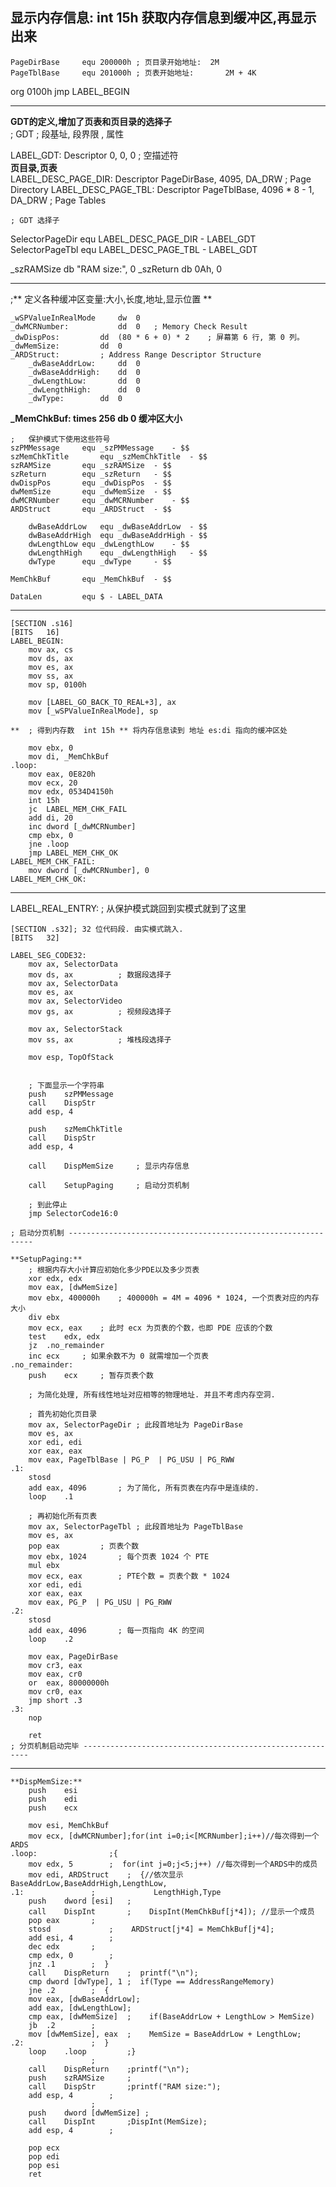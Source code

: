 ## 显示内存信息: int 15h 获取内存信息到缓冲区,再显示出来

    PageDirBase		equ	200000h	; 页目录开始地址:	2M
    PageTblBase		equ	201000h	; 页表开始地址:		2M + 4K

org	0100h
	jmp	LABEL_BEGIN

-----------------------------------
**GDT的定义,增加了页表和页目录的选择子**  
; GDT
;                                         段基址,       段界限     , 属性

LABEL_GDT:		Descriptor	       0,                 0, 0			; 空描述符   
**页目录,页表**   
LABEL_DESC_PAGE_DIR:	Descriptor   PageDirBase,              4095, DA_DRW		; Page Directory
LABEL_DESC_PAGE_TBL:	Descriptor   PageTblBase,      4096 * 8 - 1, DA_DRW		; Page Tables


    ; GDT 选择子   
SelectorPageDir		equ	LABEL_DESC_PAGE_DIR	- LABEL_GDT   
SelectorPageTbl		equ	LABEL_DESC_PAGE_TBL	- LABEL_GDT   


_szRAMSize			db	"RAM size:", 0
_szReturn			db	0Ah, 0

---------------------------------

;** 定义各种缓冲区变量:大小,长度,地址,显示位置 **
```
_wSPValueInRealMode		dw	0
_dwMCRNumber:			dd	0	; Memory Check Result
_dwDispPos:			dd	(80 * 6 + 0) * 2	; 屏幕第 6 行, 第 0 列。
_dwMemSize:			dd	0
_ARDStruct:			; Address Range Descriptor Structure
	_dwBaseAddrLow:		dd	0
	_dwBaseAddrHigh:	dd	0
	_dwLengthLow:		dd	0
	_dwLengthHigh:		dd	0
	_dwType:		dd	0
```
   **_MemChkBuf:	times	256	db	0       缓冲区大小**

```
;   保护模式下使用这些符号
szPMMessage		equ	_szPMMessage	- $$
szMemChkTitle		equ	_szMemChkTitle	- $$
szRAMSize		equ	_szRAMSize	- $$
szReturn		equ	_szReturn	- $$
dwDispPos		equ	_dwDispPos	- $$
dwMemSize		equ	_dwMemSize	- $$
dwMCRNumber		equ	_dwMCRNumber	- $$
ARDStruct		equ	_ARDStruct	- $$

	dwBaseAddrLow	equ	_dwBaseAddrLow	- $$
	dwBaseAddrHigh	equ	_dwBaseAddrHigh	- $$
	dwLengthLow	equ	_dwLengthLow	- $$
	dwLengthHigh	equ	_dwLengthHigh	- $$
	dwType		equ	_dwType		- $$
	
MemChkBuf		equ	_MemChkBuf	- $$

DataLen			equ	$ - LABEL_DATA
```

--------------------------------
```
[SECTION .s16]
[BITS	16]
LABEL_BEGIN:
	mov	ax, cs
	mov	ds, ax
	mov	es, ax
	mov	ss, ax
	mov	sp, 0100h

	mov	[LABEL_GO_BACK_TO_REAL+3], ax
	mov	[_wSPValueInRealMode], sp

**	; 得到内存数  int 15h ** 将内存信息读到 地址 es:di 指向的缓冲区处

	mov	ebx, 0
	mov	di, _MemChkBuf
.loop:
	mov	eax, 0E820h
	mov	ecx, 20
	mov	edx, 0534D4150h
	int	15h
	jc	LABEL_MEM_CHK_FAIL
	add	di, 20
	inc	dword [_dwMCRNumber]
	cmp	ebx, 0
	jne	.loop
	jmp	LABEL_MEM_CHK_OK
LABEL_MEM_CHK_FAIL:
	mov	dword [_dwMCRNumber], 0
LABEL_MEM_CHK_OK:

```

--------------------------
LABEL_REAL_ENTRY:		; 从保护模式跳回到实模式就到了这里
```
[SECTION .s32]; 32 位代码段. 由实模式跳入.
[BITS	32]

LABEL_SEG_CODE32:
	mov	ax, SelectorData
	mov	ds, ax			; 数据段选择子
	mov	ax, SelectorData
	mov	es, ax
	mov	ax, SelectorVideo
	mov	gs, ax			; 视频段选择子

	mov	ax, SelectorStack
	mov	ss, ax			; 堆栈段选择子

	mov	esp, TopOfStack


	; 下面显示一个字符串
	push	szPMMessage
	call	DispStr
	add	esp, 4

	push	szMemChkTitle
	call	DispStr
	add	esp, 4

	call	DispMemSize		; 显示内存信息

	call	SetupPaging		; 启动分页机制

	; 到此停止
	jmp	SelectorCode16:0

; 启动分页机制 --------------------------------------------------------------
```
```
**SetupPaging:**
	; 根据内存大小计算应初始化多少PDE以及多少页表
	xor	edx, edx
	mov	eax, [dwMemSize]
	mov	ebx, 400000h	; 400000h = 4M = 4096 * 1024, 一个页表对应的内存大小
	div	ebx
	mov	ecx, eax	; 此时 ecx 为页表的个数，也即 PDE 应该的个数
	test	edx, edx
	jz	.no_remainder
	inc	ecx		; 如果余数不为 0 就需增加一个页表
.no_remainder:
	push	ecx		; 暂存页表个数

	; 为简化处理, 所有线性地址对应相等的物理地址. 并且不考虑内存空洞.

	; 首先初始化页目录
	mov	ax, SelectorPageDir	; 此段首地址为 PageDirBase
	mov	es, ax
	xor	edi, edi
	xor	eax, eax
	mov	eax, PageTblBase | PG_P  | PG_USU | PG_RWW
.1:
	stosd
	add	eax, 4096		; 为了简化, 所有页表在内存中是连续的.
	loop	.1

	; 再初始化所有页表
	mov	ax, SelectorPageTbl	; 此段首地址为 PageTblBase
	mov	es, ax
	pop	eax			; 页表个数
	mov	ebx, 1024		; 每个页表 1024 个 PTE
	mul	ebx
	mov	ecx, eax		; PTE个数 = 页表个数 * 1024
	xor	edi, edi
	xor	eax, eax
	mov	eax, PG_P  | PG_USU | PG_RWW
.2:
	stosd
	add	eax, 4096		; 每一页指向 4K 的空间
	loop	.2

	mov	eax, PageDirBase
	mov	cr3, eax
	mov	eax, cr0
	or	eax, 80000000h
	mov	cr0, eax
	jmp	short .3
.3:
	nop

	ret
; 分页机制启动完毕 ----------------------------------------------------------

```

------------------------------
```
**DispMemSize:**
	push	esi
	push	edi
	push	ecx

	mov	esi, MemChkBuf
	mov	ecx, [dwMCRNumber];for(int i=0;i<[MCRNumber];i++)//每次得到一个ARDS
.loop:				  ;{
	mov	edx, 5		  ;  for(int j=0;j<5;j++) //每次得到一个ARDS中的成员
	mov	edi, ARDStruct	  ;  {//依次显示BaseAddrLow,BaseAddrHigh,LengthLow,
.1:				  ;             LengthHigh,Type
	push	dword [esi]	  ;
	call	DispInt		  ;    DispInt(MemChkBuf[j*4]); //显示一个成员
	pop	eax		  ;
	stosd			  ;    ARDStruct[j*4] = MemChkBuf[j*4];
	add	esi, 4		  ;
	dec	edx		  ;
	cmp	edx, 0		  ;
	jnz	.1		  ;  }
	call	DispReturn	  ;  printf("\n");
	cmp	dword [dwType], 1 ;  if(Type == AddressRangeMemory)
	jne	.2		  ;  {
	mov	eax, [dwBaseAddrLow];
	add	eax, [dwLengthLow];
	cmp	eax, [dwMemSize]  ;    if(BaseAddrLow + LengthLow > MemSize)
	jb	.2		  ;
	mov	[dwMemSize], eax  ;    MemSize = BaseAddrLow + LengthLow;
.2:				  ;  }
	loop	.loop		  ;}
				  ;
	call	DispReturn	  ;printf("\n");
	push	szRAMSize	  ;
	call	DispStr		  ;printf("RAM size:");
	add	esp, 4		  ;
				  ;
	push	dword [dwMemSize] ;
	call	DispInt		  ;DispInt(MemSize);
	add	esp, 4		  ;

	pop	ecx
	pop	edi
	pop	esi
	ret
```